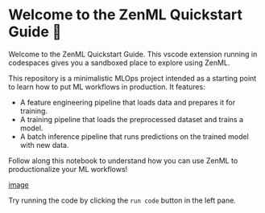 # Welcome to the ZenML Quickstart Guide 👋

Welcome to the ZenML Quickstart Guide. This vscode extension running in codespaces gives you a sandboxed place to explore using ZenML.

This repository is a minimalistic MLOps project intended as a starting point to learn how to put ML workflows in production. It features:

- A feature engineering pipeline that loads data and prepares it for training.
- A training pipeline that loads the preprocessed dataset and trains a model.
- A batch inference pipeline that runs predictions on the trained model with new data.

Follow along this notebook to understand how you can use ZenML to productionalize your ML workflows!

[image](image.png)

Try running the code by clicking the `run code` button in the left pane.
